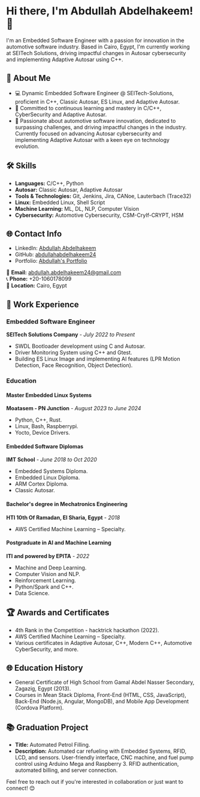 # Hi there, I'm Abdullah Abdelhakeem! 👋

I'm an Embedded Software Engineer with a passion for innovation in the automotive software industry. Based in Cairo, Egypt, I'm currently working at SEITech Solutions, driving impactful changes in Autosar cybersecurity and implementing Adaptive Autosar using C++.

## 🚀 About Me

- 💻 Dynamic Embedded Software Engineer @ SEITech-Solutions, proficient in C++, Classic Autosar, ES Linux, and Adaptive Autosar.
- 🌱 Committed to continuous learning and mastery in C/C++, CyberSecurity and Adaptive Autosar.
- 🔧 Passionate about automotive software innovation, dedicated to surpassing challenges, and driving impactful changes in the industry. Currently focused on advancing Autosar cybersecurity and implementing Adaptive Autosar with a keen eye on technology evolution.


## 🛠️ Skills

- **Languages:** C/C++, Python
- **Autosar:** Classic Autosar, Adaptive Autosar
- **Tools & Technologies:** Git, Jenkins, Jira, CANoe, Lauterbach (Trace32)
- **Linux:** Embedded Linux, Shell Script
- **Machine Learning:** ML, DL, NLP, Computer Vision
- **Cybersecurity:** Automotive Cybersecurity, CSM-CryIf-CRYPT, HSM

## 🌐 Contact Info

- LinkedIn: [Abdullah Abdelhakeem](#https://www.linkedin.com/in/abdullah-abdelhakeem-3b5338116/)
- GitHub: [abdullahabdelhakeem24](#https://github.com/AbdullahAbdelhakeem6484)
- Portfolio: [Abdullah's Portfolio](#https://abdullahabdelhakeem24.github.io/)

📧 **Email:** abdullah.abdelhakeem24@gmail.com  
📞 **Phone:** +20-1060178099  
📍 **Location:** Cairo, Egypt

## 🚀 Work Experience

### Embedded Software Engineer
**SEITech Solutions Company** - *July 2022 to Present*

- SWDL Bootloader development using C and Autosar.
- Driver Monitoring System using C++ and Gtest.
- Building ES Linux Image and implementing AI features (LPR Motion Detection, Face Recognition, Object Detection).

### Education

#### Master Embedded Linux Systems
**Moatasem - PN Junction** - *August 2023 to June 2024*

- Python, C++, Rust.
- Linux, Bash, Raspberrypi.
- Yocto, Device Drivers.

#### Embedded Software Diplomas
**IMT School** - *June 2018 to Oct 2020*

- Embedded Systems Diploma.
- Embedded Linux Diploma.
- ARM Cortex Diploma.
- Classic Autosar.

#### Bachelor's degree in Mechatronics Engineering
**HTI 10th Of Ramadan, El Sharia, Egypt** - *2018*

- AWS Certified Machine Learning – Specialty.

#### Postgraduate in AI and Machine Learning
**ITI and powered by EPITA** - *2022*

- Machine and Deep Learning.
- Computer Vision and NLP.
- Reinforcement Learning.
- Python/Spark and C++.
- Data Science.

## 🏆 Awards and Certificates

- 4th Rank in the Competition - hacktrick hackathon (2022).
- AWS Certified Machine Learning – Specialty.
- Various certificates in Adaptive Autosar, C++, Modern C++, Automotive CyberSecurity, and more.

## 🌐 Education History

- General Certificate of High School from Gamal Abdel Nasser Secondary, Zagazig, Egypt (2013).
- Courses in Mean Stack Diploma, Front-End (HTML, CSS, JavaScript), Back-End (Node.js, Angular, MongoDB), and Mobile App Development (Cordova Platform).

## 📚 Graduation Project

- **Title:** Automated Petrol Filling.
- **Description:** Automated car refueling with Embedded Systems, RFID, LCD, and sensors. User-friendly interface, CNC machine, and fuel pump control using Arduino Mega and Raspberry 3. RFID authentication, automated billing, and server connection.

Feel free to reach out if you're interested in collaboration or just want to connect! 😊
